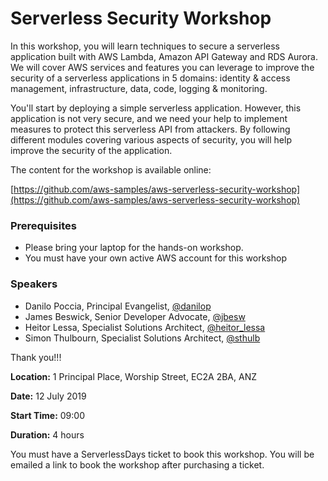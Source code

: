 # Serverless Security Workshop

In this workshop, you will learn techniques to secure a serverless application built with AWS Lambda, Amazon API Gateway and RDS Aurora. We will cover AWS services and features you can leverage to improve the security of a serverless applications in 5 domains: identity & access management, infrastructure, data, code, logging & monitoring.

You'll start by deploying a simple serverless application. However, this application is not very secure, and we need your help to implement measures to protect this serverless API from attackers. By following different modules covering various aspects of security, you will help improve the security of the application.

The content for the workshop is available online:

[https://github.com/aws-samples/aws-serverless-security-workshop](https://github.com/aws-samples/aws-serverless-security-workshop)

### Prerequisites

- Please bring your laptop for the hands-on workshop.
- You must have your own active AWS account for this workshop

### Speakers

- Danilo Poccia, Principal Evangelist, [@danilop](https://twitter.com/danilop)
- James Beswick, Senior Developer Advocate, [@jbesw](https://twitter.com/jbesw)
- Heitor Lessa, Specialist Solutions Architect, [@heitor_lessa](https://twitter.com/heitor_lessa)
- Simon Thulbourn, Specialist Solutions Architect, [@sthulb](https://twitter.com/sthulb)


Thank you!!!

**Location:** 1 Principal Place, Worship Street, EC2A 2BA, ANZ

**Date:** 12 July 2019

**Start Time:** 09:00

**Duration:** 4 hours

You must have a ServerlessDays ticket to book this workshop. You will be emailed a link to book the workshop after purchasing a ticket.
